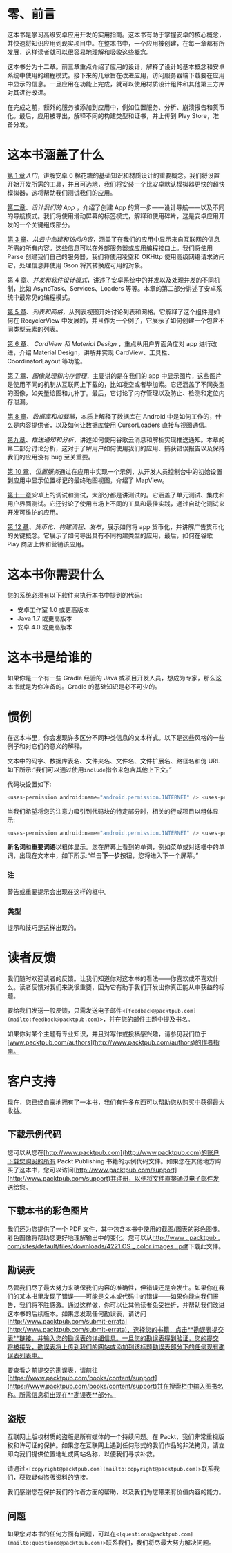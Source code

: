 # 零、前言

这本书是学习高级安卓应用开发的实用指南。这本书有助于掌握安卓的核心概念，并快速将知识应用到现实项目中。在整本书中，一个应用被创建，在每一章都有所发展，这样读者就可以很容易地理解和吸收这些概念。

这本书分为十二章。前三章重点介绍了应用的设计，解释了设计的基本概念和安卓系统中使用的编程模式。接下来的几章旨在改进应用，访问服务器端下载要在应用中显示的信息。一旦应用在功能上完成，就可以使用材质设计组件和其他第三方库对其进行改进。

在完成之前，额外的服务被添加到应用中，例如位置服务、分析、崩溃报告和货币化。最后，应用被导出，解释不同的构建类型和证书，并上传到 Play Store，准备分发。

# 这本书涵盖了什么

[第 1 章](01.html "Chapter 1. Getting Started")*入门*，讲解安卓 6 棉花糖的基础知识和材质设计的重要概念。我们将设置开始开发所需的工具，并且可选地，我们将安装一个比安卓默认模拟器更快的超快模拟器，这将帮助我们测试我们的应用。

[第二章](02.html "Chapter 2. Designing our App")、*设计我们的 App* ，介绍了创建 App 的第一步——设计导航——以及不同的导航模式。我们将使用滑动屏幕的标签模式，解释和使用碎片，这是安卓应用开发的一个关键组成部分。

[第 3 章](03.html "Chapter 3. Creating and Accessing Content from the Cloud")、*从云中创建和访问内容*，涵盖了在我们的应用中显示来自互联网的信息所需的所有内容。这些信息可以在外部服务器或应用编程接口上。我们将使用 Parse 创建我们自己的服务器，我们将使用凌空和 OKHttp 使用高级网络请求访问它，处理信息并使用 Gson 将其转换成可用的对象。

[第 4 章](04.html "Chapter 4. Concurrency and Software Design Patterns")、*并发和软件设计模式*，讲述了安卓系统中的并发以及处理并发的不同机制，比如 AsyncTask、Services、Loaders 等等。本章的第二部分讲述了安卓系统中最常见的编程模式。

[第 5 章](05.html "Chapter 5. Lists and Grids")、*列表和网格*，从列表视图开始讨论列表和网格。它解释了这个组件是如何在 RecyclerView 中发展的，并且作为一个例子，它展示了如何创建一个包含不同类型元素的列表。

[第 6 章](06.html "Chapter 6. CardView and Material Design")、 *CardView 和 Material Design* ，重点从用户界面角度对 app 进行改进，介绍 Material Design，讲解并实现 CardView、工具栏、CoordinatorLayout 等功能。

[第 7 章](07.html "Chapter 7. Image Handling and Memory Management")、*图像处理和内存管理*，主要讲的是在我们的 app 中显示图片，这些图片是使用不同的机制从互联网上下载的，比如凌空或者毕加索。它还涵盖了不同类型的图像，如矢量绘图和九补丁。最后，它讨论了内存管理以及防止、检测和定位内存泄漏。

[第 8 章](08.html "Chapter 8. Databases and Loaders")、*数据库和加载器*，本质上解释了数据库在 Android 中是如何工作的，什么是内容提供者，以及如何让数据库使用 CursorLoaders 直接与视图通信。

[第九章](09.html "Chapter 9. Push Notifications and Analytics")、*推送通知和分析*，讲述如何使用谷歌云消息和解析实现推送通知。本章的第二部分讨论分析，这对于了解用户如何使用我们的应用、捕获错误报告以及保持我们的应用没有 bug 至关重要。

[第 10 章](10.html "Chapter 10. Location Services")、*位置服务*通过在应用中实现一个示例，从开发人员控制台中的初始设置到应用中显示位置标记的最终地图视图，介绍了 MapView。

[第十一章](11.html "Chapter 11. Debugging and Testing on Android")*安卓*上的调试和测试，大部分都是讲测试的。它涵盖了单元测试、集成和用户界面测试。它还讨论了使用市场上不同的工具和最佳实践，通过自动化测试来开发可维护的应用。

[第 12 章](12.html "Chapter 12. Monetization, the Build Process, and Release")、*货币化、构建流程、发布*，展示如何将 app 货币化，并讲解广告货币化的关键概念。它展示了如何导出具有不同构建类型的应用，最后，如何在谷歌 Play 商店上传和营销该应用。

# 这本书你需要什么

您的系统必须有以下软件来执行本书中提到的代码:

*   安卓工作室 1.0 或更高版本
*   Java 1.7 或更高版本
*   安卓 4.0 或更高版本

# 这本书是给谁的

如果你是一个有一些 Gradle 经验的 Java 或项目开发人员，想成为专家，那么这本书就是为你准备的。Gradle 的基础知识是必不可少的。

# 惯例

在这本书里，你会发现许多区分不同种类信息的文本样式。以下是这些风格的一些例子和对它们的意义的解释。

文本中的码字、数据库表名、文件夹名、文件名、文件扩展名、路径名和伪 URL 如下所示:“我们可以通过使用`include`指令来包含其他上下文。”

代码块设置如下:

```java
<uses-permission android:name="android.permission.INTERNET" /> <uses-permission android:name="android.permission.ACCESS_NETWORK_STATE" /> <uses-permission android:name="android.permission.WRITE_EXTERNAL_STORAGE" /> 
```

当我们希望将您的注意力吸引到代码块的特定部分时，相关的行或项目以粗体显示:

```java
<uses-permission android:name="android.permission.INTERNET" /> <uses-permission android:name="android.permission.ACCESS_NETWORK_STATE" /> <uses-permission android:name="android.permission.WRITE_EXTERNAL_STORAGE" /> 
```

**新名词**和**重要词语**以粗体显示。您在屏幕上看到的单词，例如菜单或对话框中的单词，出现在文本中，如下所示:“单击**下一步**按钮，您将进入下一个屏幕。”

### 注

警告或重要提示会出现在这样的框中。

### 类型

提示和技巧是这样出现的。

# 读者反馈

我们随时欢迎读者的反馈。让我们知道你对这本书的看法——你喜欢或不喜欢什么。读者反馈对我们来说很重要，因为它有助于我们开发出你真正能从中获益的标题。

要给我们发送一般反馈，只需发送电子邮件`<[feedback@packtpub.com](mailto:feedback@packtpub.com)>`，并在您的邮件主题中提及书名。

如果你对某个主题有专业知识，并且对写作或投稿感兴趣，请参见我们位于[www.packtpub.com/authors](http://www.packtpub.com/authors)的作者指南。

# 客户支持

现在，您已经自豪地拥有了一本书，我们有许多东西可以帮助您从购买中获得最大收益。

## 下载示例代码

您可以从您在[http://www.packtpub.com](http://www.packtpub.com)的账户下载您购买的所有 Packt Publishing 书籍的示例代码文件。如果您在其他地方购买了这本书，您可以访问[http://www.packtpub.com/support](http://www.packtpub.com/support)并注册，以便将文件直接通过电子邮件发送给您。

## 下载本书的彩色图片

我们还为您提供了一个 PDF 文件，其中包含本书中使用的截图/图表的彩色图像。彩色图像将帮助您更好地理解输出中的变化。您可以从[http://www . packtpub . com/sites/default/files/downloads/4221 OS _ color images . pdf](http://www.packtpub.com/sites/default/files/downloads/4221OS_ColorImages.pdf)下载此文件。

## 勘误表

尽管我们尽了最大努力来确保我们内容的准确性，但错误还是会发生。如果你在我们的某本书里发现了错误——可能是文本或代码中的错误——如果你能向我们报告，我们将不胜感激。通过这样做，你可以让其他读者免受挫折，并帮助我们改进这本书的后续版本。如果您发现任何勘误表，请访问[http://www.packtpub.com/submit-errata](http://www.packtpub.com/submit-errata)，选择您的书籍，点击**勘误表提交表**链接，并输入您的勘误表的详细信息。一旦您的勘误表得到验证，您的提交将被接受，勘误表将上传到我们的网站或添加到该标题勘误表部分下的任何现有勘误表列表中。

要查看之前提交的勘误表，请前往[https://www.packtpub.com/books/content/support](https://www.packtpub.com/books/content/support)并在搜索栏中输入图书名称。所需信息将出现在**勘误表**部分。

## 盗版

互联网上版权材质的盗版是所有媒体的一个持续问题。在 Packt，我们非常重视版权和许可证的保护。如果您在互联网上遇到任何形式的我们作品的非法拷贝，请立即向我们提供位置地址或网站名称，以便我们寻求补救。

请通过`<[copyright@packtpub.com](mailto:copyright@packtpub.com)>`联系我们，获取疑似盗版资料的链接。

我们感谢您在保护我们的作者方面的帮助，以及我们为您带来有价值内容的能力。

## 问题

如果您对本书的任何方面有问题，可以在`<[questions@packtpub.com](mailto:questions@packtpub.com)>`联系我们，我们将尽最大努力解决问题。